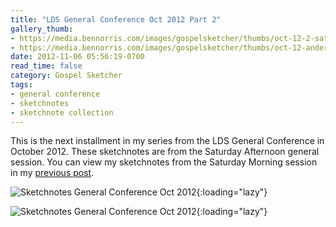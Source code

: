 ```yaml
---
title: "LDS General Conference Oct 2012 Part 2"
gallery_thumb:
- https://media.bennorris.com/images/gospelsketcher/thumbs/oct-12-2-sat-pm.jpg
- https://media.bennorris.com/images/gospelsketcher/thumbs/oct-12-andersen.jpg
date: 2012-11-06 05:56:19-0700
read_time: false
category: Gospel Sketcher
tags:
- general conference
- sketchnotes
- sketchnote collection
---
```


This is the next installment in my series from the LDS General Conference in October 2012. These sketchnotes are from the Saturday Afternoon general session. You can view my sketchnotes from the Saturday Morning session in my <a href="https://bennorris.com/2012/10/28/lds-general-conference" title="LDS General Conference Oct 2012 Part 1 of 5">previous post</a>.

![Sketchnotes General Conference Oct 2012](https://media.bennorris.com/images/gospelsketcher/general-conference/oct-2012/oct-12-2-sat-pm.jpg){:loading="lazy"}

![Sketchnotes General Conference Oct 2012](https://media.bennorris.com/images/gospelsketcher/general-conference/oct-2012/oct-12-andersen.jpg){:loading="lazy"}
